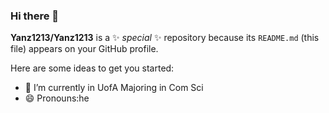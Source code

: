 ### Hi there 👋

**Yanz1213/Yanz1213** is a ✨ _special_ ✨ repository because its `README.md` (this file) appears on your GitHub profile.

Here are some ideas to get you started:

- 🔭 I’m currently in UofA Majoring in Com Sci
- 😄 Pronouns:he

